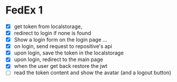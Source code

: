 # FedEx 1

- [X] get token from localstorage,
- [X] redirect to login if none is found
- [X] Show a login form on the login page ...
- [X] on login, send request to repositive's api
- [X] upon login, save the token in the localstorage
- [X] upon login, redirect to the main page
- [X] when the user get back restore the jwt
- [ ] read the token content and show the avatar (and a logout button)
